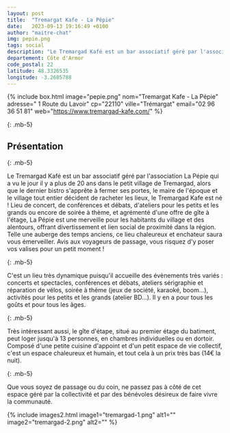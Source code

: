 ```yaml
---
layout: post
title:  "Tremargat Kafe - La Pépie"
date:   2023-09-13 19:16:49 +0100
author: "maitre-chat"
img: pepie.png
tags: social
description: "Le Tremargad Kafé est un bar associatif géré par l'association La Pépie qui a vu le jour il y a plus de 20 ans dans le petit village de Tremargad, alors que le dernier bistro s'apprête à fermer ses portes, le maire de l'époque et le village tout entier décident de racheter les lieux, le Tremargad Kafe est né ! Lieu de concert, de conférences et débats, d'ateliers pour les petits et les grands ou encore de soirée à thème, et agrémenté d'une offre de gîte à l'étage, La Pépie est une merveille pour les habitants du village et des alentours, offrant divertissement et lien social de proximité dans la région. Telle une auberge des temps anciens, ce lieu chaleureux et enchateur saura vous émerveiller. Avis aux voyageurs de passage, vous risquez d'y poser vos valises pour un petit moment !"
departement: Côte d'Armor
code_postal: 22
latitude: 48.3326535
longitude: -3.2685788
---
```


{% include box.html image="pepie.png" nom="Tremargat Kafe - La Pépie" adresse=" 1 Route du Lavoir" cp="22110" ville="Trémargat" email="02 96 36 51 81" web="https://www.tremargad-kafe.com/" %}

{: .mb-5}

## Présentation

{: .mb-5}

Le Tremargad Kafé est un bar associatif géré par l'association La Pépie qui a vu le jour il y a plus de 20 ans dans le petit village de Tremargad, alors que le dernier bistro s'apprête à fermer ses portes, le maire de l'époque et le village tout entier décident de racheter les lieux, le Tremargad Kafe est né ! Lieu de concert, de conférences et débats, d'ateliers pour les petits et les grands ou encore de soirée à thème, et agrémenté d'une offre de gîte à l'étage, La Pépie est une merveille pour les habitants du village et des alentours, offrant divertissement et lien social de proximité dans la région. Telle une auberge des temps anciens, ce lieu chaleureux et enchateur saura vous émerveiller. Avis aux voyageurs de passage, vous risquez d'y poser vos valises pour un petit moment !

{: .mb-5}

C'est un lieu très dynamique puisqu'il accueille des évènements très variés  : concerts et spectacles, conférences et débats, ateliers sérigraphie et réparation de vélos, soirée à thème (jeux de société, karaoké, boom...), activités pour les petits et les grands (atelier BD...). Il y en a pour tous les goûts et pour tous les âges.

{: .mb-5}

Très intéressant aussi, le gîte d'étape, situé au premier étage du batiment, peut loger jusqu'à 13 personnes, en chambres individuelles ou en dortoir. Composé d'une petite cuisine d'appoint et d'un petit espace de vie collectif, c'est un espace chaleureux et humain, et tout cela à un prix très bas (14€ la nuit).

{: .mb-5}

Que vous soyez de passage ou du coin, ne passez pas à côté de cet espace géré par la collectivité et par des bénévoles désireux de faire vivre la communauté. 



{% include images2.html image1="tremargad-1.png" alt1="" image2="tremargad-2.png" alt2="" %}
